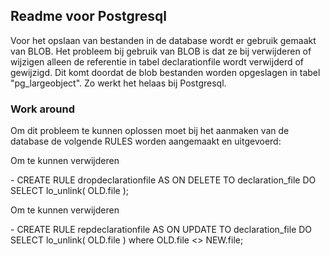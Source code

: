 <h2>Readme voor Postgresql</h2>

<p>Voor het opslaan van bestanden in de database wordt er gebruik gemaakt van BLOB. Het probleem bij gebruik van BLOB is dat ze bij verwijderen of wijzigen alleen de referentie in tabel declarationfile wordt verwijderd of gewijzigd.
Dit komt doordat de blob bestanden worden opgeslagen in tabel "pg_largeobject". Zo werkt het helaas bij Postgresql.</p>

<h3><b>Work around</b></h3>
<p>Om dit probleem te kunnen oplossen moet bij het aanmaken van de database de volgende RULES worden aangemaakt en uitgevoerd:</p>

<p>Om te kunnen verwijderen<p>
- CREATE RULE dropdeclarationfile AS ON DELETE TO declaration_file
    DO SELECT lo_unlink( OLD.file );

<p>Om te kunnen verwijderen</p>
- CREATE RULE repdeclarationfile AS ON UPDATE TO declaration_file
    DO SELECT lo_unlink( OLD.file )
       where OLD.file <> NEW.file;
       
